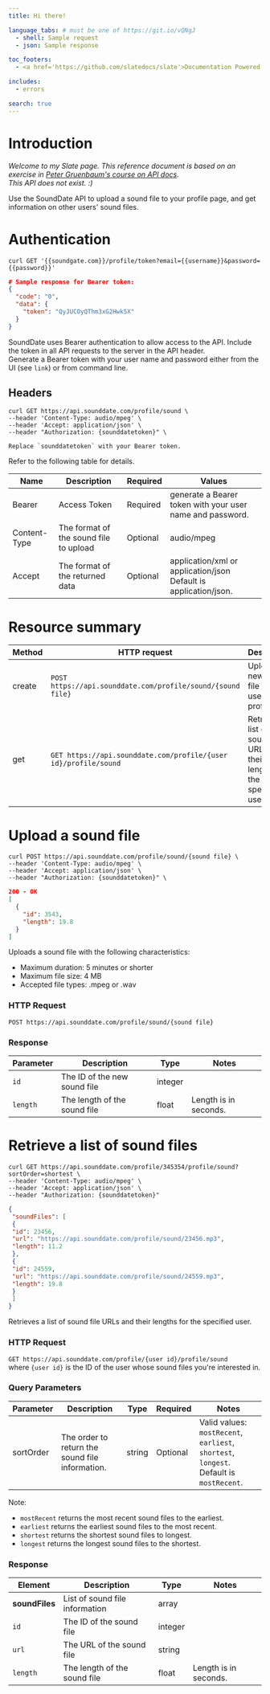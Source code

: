 ```yaml
---
title: Hi there!

language_tabs: # must be one of https://git.io/vQNgJ
  - shell: Sample request
  - json: Sample response

toc_footers:
  - <a href='https://github.com/slatedocs/slate'>Documentation Powered by Slate</a>

includes:
  - errors

search: true
---
```


# Introduction
*Welcome to my Slate page. This reference document is based on an exercise in <a href ="https://www.udemy.com/course/learn-api-technical-writing-2-rest-for-writers/" target ="_blank">Peter Gruenbaum's course on API docs</a>. <br>This API does not exist. :)*

Use the SoundDate API to upload a sound file to your profile page, and get information on other users' sound files.
 
# Authentication

```shell
curl GET '{{soundgate.com}}/profile/token?email={{username}}&password={{password}}'
```
```json
# Sample response for Bearer token:
{
  "code": "0",
  "data": {
    "token": "QyJUCOyQThm3xG2Hwk5X"
  }
}
```

SoundDate uses Bearer authentication to allow access to the API. Include the token in all API requests to the server in the API header.  
Generate a Bearer token with your user name and password either from the UI (see `link`) or from command line.

## Headers

```shell
curl GET https://api.sounddate.com/profile/sound \
--header 'Content-Type: audio/mpeg' \
--header 'Accept: application/json' \
--header "Authorization: {sounddatetoken}" \

Replace `sounddatetoken` with your Bearer token.
```

Refer to the following table for details.

| Name         | Description                            | Required | Values                                                           |
|--------------|----------------------------------------|----------|------------------------------------------------------------------|
| Bearer       | Access Token                           | Required | generate a Bearer token with your user name and password.  |
| Content-Type | The format of the sound file to upload | Optional | audio/mpeg                                       |
| Accept       | The format of the returned data        | Optional | application/xml or application/json <br>Default is application/json. |

# Resource summary


| Method         | HTTP request                            | Description |
|--------------|----------------------------------------|----------|
| create       | `POST https://api.sounddate.com/profile/sound/{sound file}` | Uploads a new sound file in the user's profile. | 
| get | `GET https://api.sounddate.com/profile/{user id}/profile/sound` |Retrieves a list of sound file URLs and their lengths for the specified user.  | 

# Upload a sound file

```shell
curl POST https://api.sounddate.com/profile/sound/{sound file} \
--header 'Content-Type: audio/mpeg' \
--header 'Accept: application/json' \
--header "Authorization: {sounddatetoken}" \
```

```json
200 - OK
[
  {
    "id": 3543,
    "length": 19.8
  }
]
```

Uploads a sound file with the following characteristics:  
- Maximum duration: 5 minutes or shorter  
- Maximum file size: 4 MB  
- Accepted file types: .mpeg or .wav

### HTTP Request
`POST https://api.sounddate.com/profile/sound/{sound file}`

### Response

Parameter | Description | Type | Notes
--------- | ------- | -----------| ------
`id` | The ID of the new sound file | integer | 
`length` | The length of the sound file | float | Length is in seconds.


# Retrieve a list of sound files

```shell
curl GET https://api.sounddate.com/profile/345354/profile/sound?sortOrder=shortest \
--header 'Content-Type: audio/mpeg' \
--header 'Accept: application/json' \
--header "Authorization: {sounddatetoken}" 
```

```json
{
 "soundFiles": [
 {
 "id": 23456,
 "url": "https://api.sounddate.com/profile/sound/23456.mp3",
 "length": 11.2
 },
 {
 "id": 24559,
 "url": "https://api.sounddate.com/profile/sound/24559.mp3",
 "length": 19.8
 }
 ]
}

```

Retrieves a list of sound file URLs and their lengths for the specified user.

### HTTP Request

`GET https://api.sounddate.com/profile/{user id}/profile/sound`  
where `{user id}` is the ID of the user whose sound files you're interested in.

### Query Parameters

Parameter | Description| Type| Required | Notes 
--------- | ----------- | --------| --------| ------------
sortOrder | The order to return the sound file information. | string | Optional | Valid values: `mostRecent`, `earliest`, `shortest`, `longest`. <br>Default is `mostRecent`.  

Note:  
- `mostRecent` returns the most recent sound files to the earliest.<br>
- `earliest` returns the earliest sound files to the most recent.<br>
- `shortest` returns the shortest sound files to longest.<br>
- `longest` returns the longest sound files to the shortest.

### Response

| Element    | Description                    | Type    | Notes                 |
|------------|--------------------------------|---------|-----------------------|
| **soundFiles** | List of sound file information | array   |                       |
|         `id` | The ID of the sound file       | integer |                       |
|        `url` | The URL of the sound file      | string  |                       |
|     `length` | The length of the sound file   | float   | Length is in seconds. |